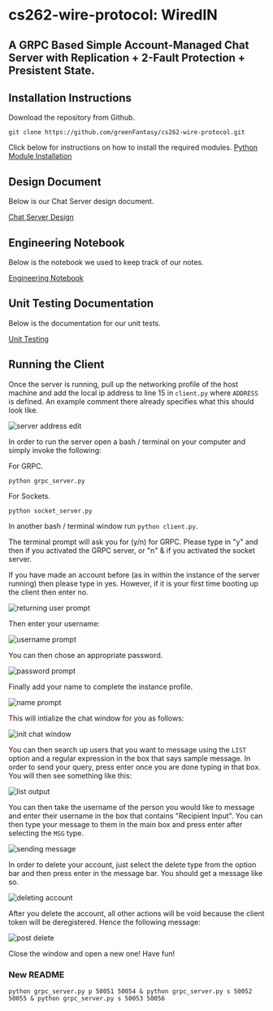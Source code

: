 # cs262-wire-protocol: WiredIN

## A GRPC Based Simple Account-Managed Chat Server with Replication + 2-Fault Protection + Presistent State. 

## Installation Instructions

Download the repository from Github.

```
git clone https://github.com/greenFantasy/cs262-wire-protocol.git
```

Click below for instructions on how to install the required modules.
[Python Module Installation](docs/install.md)

## Design Document

Below is our Chat Server design document.

[Chat Server Design](docs/design_main.md)

## Engineering Notebook

Below is the notebook we used to keep track of our notes.

[Engineering Notebook](docs/notebook.md)

## Unit Testing Documentation

Below is the documentation for our unit tests.

[Unit Testing](docs/testing.md)

## Running the Client

Once the server is running, pull up the networking profile of the host machine and add the local ip address to line 15 in `client.py` where `ADDRESS` is defined. An example comment there already specifies what this should look like. 

![server address edit](docs/images/client_addr.png)

In order to run the server open a bash / terminal on your computer and simply invoke the following:

For GRPC.

```
python grpc_server.py
```

For Sockets.

```
python socket_server.py
```

In another bash / terminal window run `python client.py`.

The terminal prompt will ask you for (y/n) for GRPC. Please type in "y" and then <enter> if you activated the GRPC server, or "n" & <enter> if you activated the socket server.

If you have made an account before (as in within the instance of the server running) then please type in yes. However, if it is your first time booting up the client then enter no. 

![returning user prompt](docs/images/returning.png)

Then enter your username:

![username prompt](docs/images/username.png)

You can then chose an appropriate password.

![password prompt](docs/images/password.png)

Finally add your name to complete the instance profile.

![name prompt](docs/images/name.png)

This will intialize the chat window for you as follows:

![init chat window](docs/images/init.png)

You can then search up users that you want to message using the `LIST` option and a regular expression in the box that says sample message. In order to send your query, press enter once you are done typing in that box. You will then see something like this:

![list output](docs/images/regex.png)

You can then take the username of the person you would like to message and enter their username in the box that contains "Recipient Input". You can then type your message to them in the main box and press enter after selecting the `MSG` type. 

![sending message](docs/images/send_msg.png)

In order to delete your account, just select the delete type from the option bar and then press enter in the message bar. You should get a message like so. 

![deleting account](docs/images/delete.png)

After you delete the account, all other actions will be void because the client token will be deregistered. Hence the following message:

![post delete](docs/images/post_delete.png)

Close the window and open a new one! Have fun!

### New README

```
python grpc_server.py p 50051 50054 & python grpc_server.py s 50052 50055 & python grpc_server.py s 50053 50056
```









